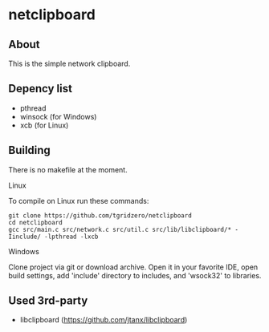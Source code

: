 # netclipboard

## About

This is the simple network clipboard.

## Depency list

* pthread
* winsock (for Windows)
* xcb (for Linux)

## Building

There is no makefile at the moment.

Linux

To compile on Linux run these commands:

~~~~~
git clone https://github.com/tgridzero/netclipboard
cd netclipboard
gcc src/main.c src/network.c src/util.c src/lib/libclipboard/* -Iinclude/ -lpthread -lxcb
~~~~~

Windows

Clone project via git or download archive.
Open it in your favorite IDE, open build settings, add 'include' directory to includes, and 'wsock32' to libraries.

## Used 3rd-party

* libclipboard (https://github.com/jtanx/libclipboard)